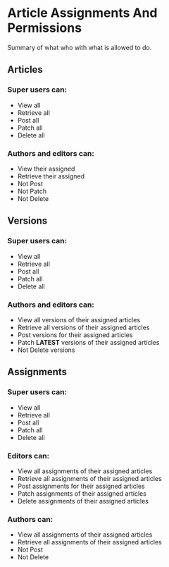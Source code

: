 # Article Assignments And Permissions

Summary of what who with what is allowed to do.

## Articles

### Super users can:
- View all 
- Retrieve all
- Post all
- Patch all
- Delete all

### Authors and editors can:

- View their assigned
- Retrieve their assigned
- Not Post
- Not Patch
- Not Delete


## Versions


### Super users can:
- View all 
- Retrieve all
- Post all
- Patch all
- Delete all

### Authors and editors can:

- View all versions of their assigned articles 
- Retrieve all versions of their assigned articles 
- Post versions for their assigned articles
- Patch **LATEST** versions of their assigned articles
- Not Delete versions


## Assignments

### Super users can:
- View all 
- Retrieve all
- Post all
- Patch all
- Delete all

### Editors can:
- View all assignments of their assigned articles 
- Retrieve all assignments of their assigned articles 
- Post assignments for their assigned articles
- Patch assignments of their assigned articles
- Delete assignments of their assigned articles

### Authors can:
- View all assignments of their assigned articles 
- Retrieve all assignments of their assigned articles 
- Not Post
- Not Delete
